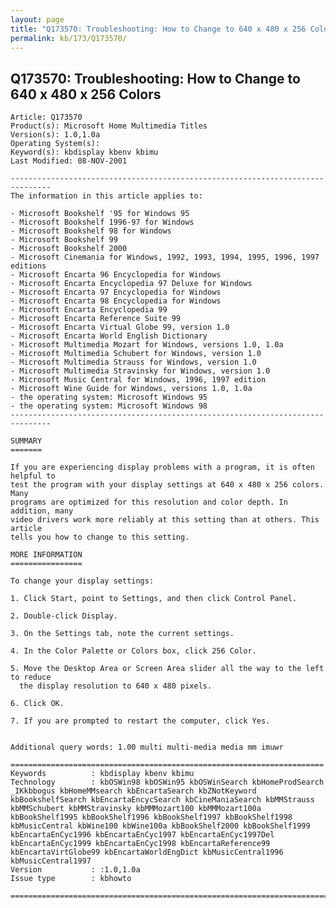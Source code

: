 ```yaml
---
layout: page
title: "Q173570: Troubleshooting: How to Change to 640 x 480 x 256 Colors"
permalink: kb/173/Q173570/
---
```


## Q173570: Troubleshooting: How to Change to 640 x 480 x 256 Colors

	Article: Q173570
	Product(s): Microsoft Home Multimedia Titles
	Version(s): 1.0,1.0a
	Operating System(s): 
	Keyword(s): kbdisplay kbenv kbimu
	Last Modified: 08-NOV-2001
	
	-------------------------------------------------------------------------------
	The information in this article applies to:
	
	- Microsoft Bookshelf '95 for Windows 95 
	- Microsoft Bookshelf 1996-97 for Windows 
	- Microsoft Bookshelf 98 for Windows 
	- Microsoft Bookshelf 99 
	- Microsoft Bookshelf 2000 
	- Microsoft Cinemania for Windows, 1992, 1993, 1994, 1995, 1996, 1997 editions 
	- Microsoft Encarta 96 Encyclopedia for Windows 
	- Microsoft Encarta Encyclopedia 97 Deluxe for Windows 
	- Microsoft Encarta 97 Encyclopedia for Windows 
	- Microsoft Encarta 98 Encyclopedia for Windows 
	- Microsoft Encarta Encyclopedia 99 
	- Microsoft Encarta Reference Suite 99 
	- Microsoft Encarta Virtual Globe 99, version 1.0 
	- Microsoft Encarta World English Dictionary 
	- Microsoft Multimedia Mozart for Windows, versions 1.0, 1.0a 
	- Microsoft Multimedia Schubert for Windows, version 1.0 
	- Microsoft Multimedia Strauss for Windows, version 1.0 
	- Microsoft Multimedia Stravinsky for Windows, version 1.0 
	- Microsoft Music Central for Windows, 1996, 1997 edition 
	- Microsoft Wine Guide for Windows, versions 1.0, 1.0a 
	- the operating system: Microsoft Windows 95 
	- the operating system: Microsoft Windows 98 
	-------------------------------------------------------------------------------
	
	SUMMARY
	=======
	
	If you are experiencing display problems with a program, it is often helpful to
	test the program with your display settings at 640 x 480 x 256 colors. Many
	programs are optimized for this resolution and color depth. In addition, many
	video drivers work more reliably at this setting than at others. This article
	tells you how to change to this setting.
	
	MORE INFORMATION
	================
	
	To change your display settings:
	
	1. Click Start, point to Settings, and then click Control Panel.
	
	2. Double-click Display.
	
	3. On the Settings tab, note the current settings.
	
	4. In the Color Palette or Colors box, click 256 Color.
	
	5. Move the Desktop Area or Screen Area slider all the way to the left to reduce
	  the display resolution to 640 x 480 pixels.
	
	6. Click OK.
	
	7. If you are prompted to restart the computer, click Yes.
	
	
	Additional query words: 1.00 multi multi-media media mm imuwr
	
	======================================================================
	Keywords          : kbdisplay kbenv kbimu 
	Technology        : kbOSWin98 kbOSWin95 kbOSWinSearch kbHomeProdSearch _IKkbbogus kbHomeMMsearch kbEncartaSearch kbZNotKeyword kbBookshelfSearch kbEncartaEncycSearch kbCineManiaSearch kbMMStrauss kbMMSchubert kbMMStravinsky kbMMMozart100 kbMMMozart100a kbBookShelf1995 kbBookShelf1996 kbBookShelf1997 kbBookShelf1998 kbMusicCentral kbWine100 kbWine100a kbBookShelf2000 kbBookShelf1999 kbEncartaEnCyc1996 kbEncartaEnCyc1997 kbEncartaEnCyc1997Del kbEncartaEnCyc1999 kbEncartaEnCyc1998 kbEncartaReference99 kbEncartaVirtGlobe99 kbEncartaWorldEngDict kbMusicCentral1996 kbMusicCentral1997
	Version           : :1.0,1.0a
	Issue type        : kbhowto
	
	=============================================================================
	
